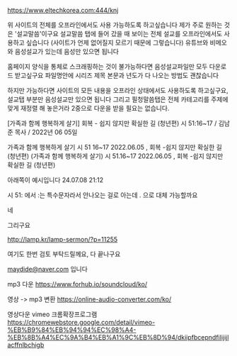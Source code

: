 https://www.eltechkorea.com:444/knj

위 사이트의 전체를 오프라인에서도 사용 가능하도록 하고싶습니다
제가 주로 원하는 것은 '설교말씀'이구요
설교말씀 탭에 들어 갔을 때 보이는 전체 설교를 오프라인에서도 사용하고 싶습니다
(사이트가 언제 없어질지 모르기 때문에 그렇습니다)
유튜브와 비메오와 음성설교가 있는데
음성만 있으면 됩니다

홈페이지 양식을 통체로 스크래핑하는 것이 불가능하다면
음성설교파일만 모두 다운로드 받고싶구요
파일명안에 시리즈 제목 본문과 년도가 다 나오는 방법도 괜찮습니다

하지만 가능하다면 사이트의 모든 내용을 오프라인 상태에서도 사용하도록 하고싶구요, 설교탭 부분만 음성설교만 있으면 됩니다
그리고 필청말씀탭은 전체 카테고리를 주제에 맞게 재정렬 해 놓은거라 2중으로 다운을 받을 필요는 없습니다.



[가족과 함께 행복하게 살기]
회복 - 쉽지 않지만 확실한 길 (청년편)
시 51:16~17 / 김남준 목사 / 2022년 06 05일


가족과 함께 행복하게 살기 시 51 16~17 2022.06.05 , 회복 -쉽지 않지만 확실한 길 (청년편)
(가족과 함께 행복하게 살기) 시 51.16~17 2022.06.05 , 회복 -쉽지 않지만 확실한 길 (청년편)

아래쪽이 예시입니다
24.07.08
21:12


시 51: 에서 :는 특수문자라서 안나오는 걸로 아는데 . 으로 대체 가능할까요




네

그리구요

http://lamp.kr/lamp-sermon/?p=11255

여기도 한번 검토 부탁드릴께요, 다 끝나구요

maydide@naver.com 입니다

mp3 다운
https://www.forhub.io/soundcloud/ko/

영상 -> mp3 변환
https://online-audio-converter.com/ko/

영상다운 vimeo 크롬확장프로그램
https://chromewebstore.google.com/detail/vimeo-%EB%B9%84%EB%94%94%EC%98%A4-%EB%8B%A4%EC%9A%B4%EB%A1%9C%EB%8D%94/dkiipfbcepndfilijijlacffnlbchigb
